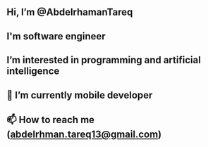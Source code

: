 ## Hi, I’m @AbdelrhamanTareq
## I'm software engineer 
## I’m interested in programming and artificial intelligence
## 🌱 I’m currently mobile developer 
## 📫 How to reach me (abdelrhman.tareq13@gmail.com)

<!---
AbdelrhamanTareq/AbdelrhamanTareq is a ✨ special ✨ repository because its `README.md` (this file) appears on your GitHub profile.
You can click the Preview link to take a look at your changes.
--->
